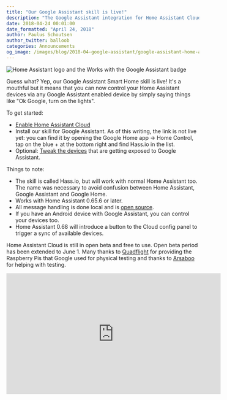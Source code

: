 ```yaml
---
title: "Our Google Assistant skill is live!"
description: "The Google Assistant integration for Home Assistant Cloud is now available to all."
date: 2018-04-24 00:01:00
date_formatted: "April 24, 2018"
author: Paulus Schoutsen
author_twitter: balloob
categories: Announcements
og_image: /images/blog/2018-04-google-assistant/google-assistant-home-assistant.png
---
```


<p class='img'>
  <img
    src='/images/blog/2018-04-google-assistant/google-assistant-home-assistant.png'
    alt='Home Assistant logo and the Works with the Google Assistant badge'
  />
</p>

Guess what? Yep, our Google Assistant Smart Home skill is live! It's a mouthful but it means that you can now control your Home Assistant devices via any Google Assistant enabled device by simply saying things like "Ok Google, turn on the lights".

To get started:

 - [Enable Home Assistant Cloud](/cloud/#enabling-the-cloud)
 - Install our skill for Google Assistant. As of this writing, the link is not live yet: you can find it by opening the Google Home app -> Home Control, tap on the blue + at the bottom right and find Hass.io in the list.
 - Optional: [Tweak the devices](/cloud/google_assistant/) that are getting exposed to Google Assistant.

Things to note:

 - The skill is called Hass.io, but will work with normal Home Assistant too. The name was necessary to avoid confusion between Home Assistant, Google Assistant and Google Home.
 - Works with Home Assistant 0.65.6 or later.
 - All message handling is done local and is [open source](https://github.com/home-assistant/home-assistant/blob/dev/homeassistant/integrations/google_assistant/trait.py).
 - If you have an Android device with Google Assistant, you can control your devices too.
 - Home Assistant 0.68 will introduce a button to the Cloud config panel to trigger a sync of available devices.

Home Assistant Cloud is still in open beta and free to use. Open beta period has been extended to June 1. Many thanks to [Quadflight] for providing the Raspberry Pis that Google used for physical testing and thanks to [Arsaboo] for helping with testing.

<div class='videoWrapper'>
<iframe width="560" height="315" src="https://www.youtube.com/embed/TQ3CoEHz5Xs" frameborder="0" allowfullscreen></iframe>
</div>

[Quadflight]: https://github.com/quadflight
[Arsaboo]: https://github.com/arsaboo
